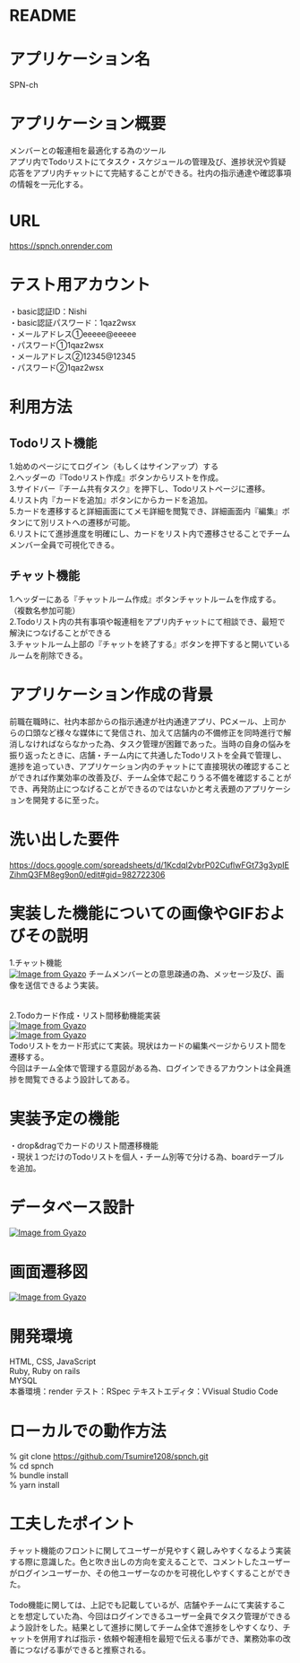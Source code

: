 # README

# アプリケーション名
SPN-ch  


# アプリケーション概要	
メンバーとの報連相を最適化する為のツール  
アプリ内でTodoリストにてタスク・スケジュールの管理及び、進捗状況や質疑応答をアプリ内チャットにて完結することができる。社内の指示通達や確認事項の情報を一元化する。

# URL
https://spnch.onrender.com

# テスト用アカウント
・basic認証ID：Nishi  
・basic認証パスワード：1qaz2wsx  
・メールアドレス①eeeee@eeeee  
・パスワード①1qaz2wsx  
・メールアドレス②12345@12345  
・パスワード②1qaz2wsx  


# 利用方法

## Todoリスト機能
1.始めのページにてログイン（もしくはサインアップ）する  
2.ヘッダーの『Todoリスト作成』ボタンからリストを作成。  
3.サイドバー『チーム共有タスク』を押下し、Todoリストページに遷移。  
4.リスト内『カードを追加』ボタンにからカードを追加。  
5.カードを遷移すると詳細画面にてメモ詳細を閲覧でき、詳細画面内『編集』ボタンにて別リストへの遷移が可能。  
6.リストにて進捗進度を明確にし、カードをリスト内で遷移させることでチームメンバー全員で可視化できる。  

## チャット機能
1.ヘッダーにある『チャットルーム作成』ボタンチャットルームを作成する。（複数名参加可能）  
2.Todoリスト内の共有事項や報連相をアプリ内チャットにて相談でき、最短で解決につなげることができる  
3.チャットルーム上部の『チャットを終了する』ボタンを押下すると開いているルームを削除できる。  

# アプリケーション作成の背景
前職在職時に、社内本部からの指示通達が社内通達アプリ、PCメール、上司からの口頭など様々な媒体にて発信され、加えて店舗内の不備修正を同時進行で解消しなければならなかった為、タスク管理が困難であった。当時の自身の悩みを振り返ったときに、店舗・チーム内にて共通したTodoリストを全員で管理し、進捗を追っていき、アプリケーション内のチャットにて直接現状の確認することができれば作業効率の改善及び、チーム全体で起こりうる不備を確認することができ、再発防止につなげることができるのではないかと考え表題のアプリケーションを開発するに至った。

# 洗い出した要件
https://docs.google.com/spreadsheets/d/1KcdqI2vbrP02CuflwFGt73g3ypIEZihmQ3FM8eg9on0/edit#gid=982722306

# 実装した機能についての画像やGIFおよびその説明
1.チャット機能  
[![Image from Gyazo](https://i.gyazo.com/a2e4b9ca4fc7c6e7de5fc38c6a811bfc.gif)](https://gyazo.com/a2e4b9ca4fc7c6e7de5fc38c6a811bfc)
チームメンバーとの意思疎通の為、メッセージ及び、画像を送信できるよう実装。  
<br>
<br>
2.Todoカード作成・リスト間移動機能実装  
[![Image from Gyazo](https://i.gyazo.com/fc96979b9c300e81e1ceb63341ddb453.gif)](https://gyazo.com/fc96979b9c300e81e1ceb63341ddb453)  
[![Image from Gyazo](https://i.gyazo.com/1b9552cbc121846fb64b488eb452297f.gif)](https://gyazo.com/1b9552cbc121846fb64b488eb452297f)  
Todoリストをカード形式にて実装。現状はカードの編集ページからリスト間を遷移する。  
今回はチーム全体で管理する意図がある為、ログインできるアカウントは全員進捗を閲覧できるよう設計してある。

# 実装予定の機能
・drop&dragでカードのリスト間遷移機能  
・現状１つだけのTodoリストを個人・チーム別等で分ける為、boardテーブルを追加。
# データベース設計	
[![Image from Gyazo](https://i.gyazo.com/6cda0c060b81b47e4a498f1eba7e4522.png)](https://gyazo.com/6cda0c060b81b47e4a498f1eba7e4522)
# 画面遷移図
[![Image from Gyazo](https://i.gyazo.com/e43d82c0902299008d12c3e853c12a2a.png)](https://gyazo.com/e43d82c0902299008d12c3e853c12a2a)
# 開発環境	
HTML, CSS, JavaScript  
Ruby, Ruby on rails  
MYSQL  
本番環境：render
テスト：RSpec
テキストエディタ：VVisual Studio Code
# ローカルでの動作方法
% git clone https://github.com/Tsumire1208/spnch.git  
% cd spnch  
% bundle install  
% yarn install  

# 工夫したポイント
チャット機能のフロントに関してユーザーが見やすく親しみやすくなるよう実装する際に意識した。色と吹き出しの方向を変えることで、コメントしたユーザーがログインユーザーか、その他ユーザーなのかを可視化しやすくすることができた。  
<br>
Todo機能に関しては、上記でも記載しているが、店舗やチームにて実装することを想定していた為、今回はログインできるユーザー全員でタスク管理ができるよう設計をした。結果として進捗に関してチーム全体で進捗をしやすくなり、チャットを併用すれば指示・依頼や報連相を最短で伝える事ができ、業務効率の改善につなげる事ができると推察される。